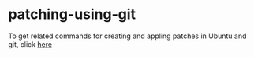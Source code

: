 # patching-using-git

To get related commands for creating and appling patches in Ubuntu and git, click [here](https://dexterux.wordpress.com/2018/07/05/patches-ubuntu-and-git/)
